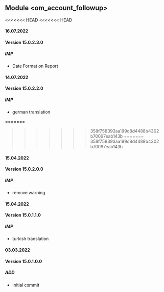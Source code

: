 ## Module <om_account_followup>

<<<<<<< HEAD
<<<<<<< HEAD
#### 16.07.2022
#### Version 15.0.2.3.0
##### IMP
- Date Format on Report

#### 14.07.2022
#### Version 15.0.2.2.0
##### IMP
- german translation

=======
>>>>>>> 358f758393aa199c8d4488b4302b70097eab143b
=======
>>>>>>> 358f758393aa199c8d4488b4302b70097eab143b
#### 15.04.2022
#### Version 15.0.2.0.0
##### IMP
- remove warning

#### 15.04.2022
#### Version 15.0.1.1.0
##### IMP
- turkish translation

#### 03.03.2022
#### Version 15.0.1.0.0
##### ADD
- Initial commit



